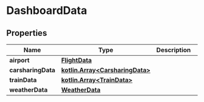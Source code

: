 
# DashboardData

## Properties
Name | Type | Description | Notes
------------ | ------------- | ------------- | -------------
**airport** | [**FlightData**](FlightData.md) |  | 
**carsharingData** | [**kotlin.Array&lt;CarsharingData&gt;**](CarsharingData.md) |  | 
**trainData** | [**kotlin.Array&lt;TrainData&gt;**](TrainData.md) |  | 
**weatherData** | [**WeatherData**](WeatherData.md) |  |  [optional]



